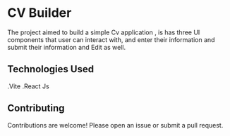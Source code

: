 # CV Builder

The project aimed to build a simple Cv application , is has three UI components  that user
can interact with, and enter their information and submit their information and Edit as well.

## Technologies Used
.Vite
.React Js 
## Contributing
Contributions are welcome! Please open an issue or submit a pull request.



